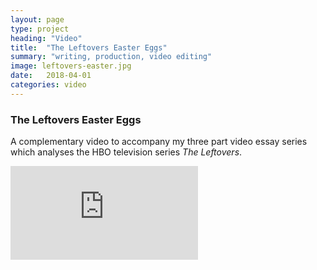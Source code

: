 ```yaml
---
layout: page
type: project
heading: "Video"
title:  "The Leftovers Easter Eggs"
summary: "writing, production, video editing"
image: leftovers-easter.jpg
date:   2018-04-01
categories: video
---
```


<div class="c-page">
  <div class="o-layout o-layout--center">
    <div class="o-layout__item u-2/3@desktop o-spacer__bottom">
      <h3>The Leftovers Easter Eggs</h3>
      <p>A complementary video to accompany my three part video essay series which analyses the HBO television series <em>The Leftovers</em>.</p>
    </div>
    <div class="o-layout__item">
      <div class="o-media__video">
        <iframe src="https://www.youtube.com/embed/wysjyzfYwAA" frameborder="0" allow="autoplay; encrypted-media" allowfullscreen></iframe>
      </div>
    </div>
  </div>
</div>
